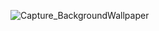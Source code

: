 ![Capture_BackgroundWallpaper](https://user-images.githubusercontent.com/54750557/188504721-3f4ded81-23a6-4805-90e8-91b9d1976324.PNG)
